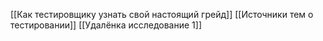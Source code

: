 [[Как тестировщику узнать свой настоящий грейд]]
[[Источники тем о тестировании]]
[[Удалёнка исследование 1]]
